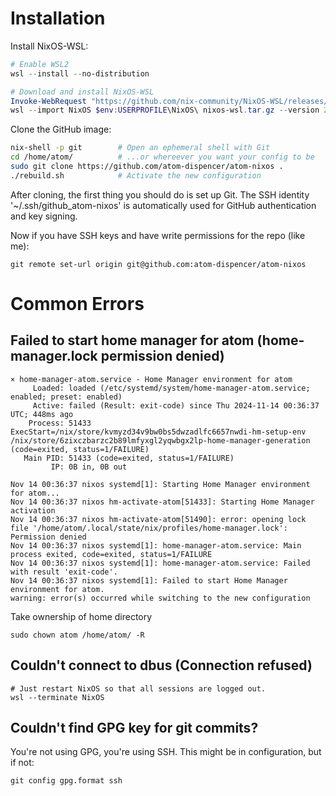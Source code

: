 # Installation

Install NixOS-WSL:
```ps1
# Enable WSL2
wsl --install --no-distribution

# Download and install NixOS-WSL
Invoke-WebRequest "https://github.com/nix-community/NixOS-WSL/releases/download/2405.5.4/nixos-wsl.tar.gz" -OutFile "nixos-wsl.tar.gz"
wsl --import NixOS $env:USERPROFILE\NixOS\ nixos-wsl.tar.gz --version 2
```

Clone the GitHub image:
```sh
nix-shell -p git        # Open an ephemeral shell with Git
cd /home/atom/          # ...or whereever you want your config to be
sudo git clone https://github.com/atom-dispencer/atom-nixos .
./rebuild.sh            # Activate the new configuration
```

After cloning, the first thing you should do is set up Git.
The SSH identity '~/.ssh/github_atom-nixos' is automatically used for GitHub authentication and key signing.

Now if you have SSH keys and have write permissions for the repo (like me):
```
git remote set-url origin git@github.com:atom-dispencer/atom-nixos
```

# Common Errors

## Failed to start home manager for atom (home-manager.lock permission denied)
```
× home-manager-atom.service - Home Manager environment for atom
     Loaded: loaded (/etc/systemd/system/home-manager-atom.service; enabled; preset: enabled)
     Active: failed (Result: exit-code) since Thu 2024-11-14 00:36:37 UTC; 448ms ago
    Process: 51433 ExecStart=/nix/store/kvmyzd34v9bw0bs5dwzadlfc6657nwdi-hm-setup-env /nix/store/6zixczbarzc2b89lmfyxgl2yqwbgx2lp-home-manager-generation (code=exited, status=1/FAILURE)
   Main PID: 51433 (code=exited, status=1/FAILURE)
         IP: 0B in, 0B out

Nov 14 00:36:37 nixos systemd[1]: Starting Home Manager environment for atom...
Nov 14 00:36:37 nixos hm-activate-atom[51433]: Starting Home Manager activation
Nov 14 00:36:37 nixos hm-activate-atom[51490]: error: opening lock file '/home/atom/.local/state/nix/profiles/home-manager.lock': Permission denied
Nov 14 00:36:37 nixos systemd[1]: home-manager-atom.service: Main process exited, code=exited, status=1/FAILURE
Nov 14 00:36:37 nixos systemd[1]: home-manager-atom.service: Failed with result 'exit-code'.
Nov 14 00:36:37 nixos systemd[1]: Failed to start Home Manager environment for atom.
warning: error(s) occurred while switching to the new configuration
```
Take ownership of home directory
```
sudo chown atom /home/atom/ -R
```

## Couldn't connect to dbus (Connection refused)
```
# Just restart NixOS so that all sessions are logged out.
wsl --terminate NixOS
```

## Couldn't find GPG key for git commits?
You're not using GPG, you're using SSH. This might be in configuration, but if not:
```
git config gpg.format ssh
```
